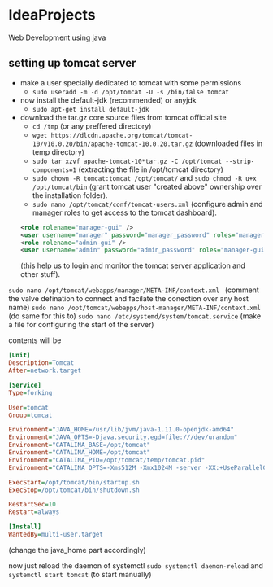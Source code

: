 # IdeaProjects
Web Development using java

## setting up tomcat server
- make a user specially dedicated to tomcat with some permissions
	- ``` sudo useradd -m -d /opt/tomcat -U -s /bin/false tomcat ```
- now install the default-jdk (recommended) or anyjdk
	- ``` sudo apt-get install default-jdk ```
- download the tar.gz core source files from tomcat official site
	- ``` cd /tmp ``` (or any preffered directory)
	- ``` wget https://dlcdn.apache.org/tomcat/tomcat-10/v10.0.20/bin/apache-tomcat-10.0.20.tar.gz ``` (downloaded files in temp directory)
	- ``` sudo tar xzvf apache-tomcat-10*tar.gz -C /opt/tomcat --strip-components=1 ``` (extracting the file in /opt/tomcat directory)
	- ``` sudo chown -R tomcat:tomcat /opt/tomcat/ ``` and ``` sudo chmod -R u+x /opt/tomcat/bin ``` (grant tomcat user "created above"  ownership over the installation folder).
	- ``` sudo nano /opt/tomcat/conf/tomcat-users.xml ``` (configure admin and manager roles to get access to the tomcat dashboard).
	```xml
	<role rolename="manager-gui" />  
    <user username="manager" password="manager_password" roles="manager-gui" /> 
    <role rolename="admin-gui" /> 
    <user username="admin" password="admin_password" roles="manager-gui,admin-gui" />
    ```
    (this help us to login and monitor the tomcat server application and other stuff).
	
 ```sudo nano /opt/tomcat/webapps/manager/META-INF/context.xml ``` (comment the valve defination to connect and facilate the conection over any host name)
``` sudo nano /opt/tomcat/webapps/host-manager/META-INF/context.xml ``` (do same for this to)
``` sudo nano /etc/systemd/system/tomcat.service ``` (make a file for configuring the start of the server)

contents will be 
```ini
[Unit]
Description=Tomcat
After=network.target

[Service]
Type=forking

User=tomcat
Group=tomcat

Environment="JAVA_HOME=/usr/lib/jvm/java-1.11.0-openjdk-amd64"
Environment="JAVA_OPTS=-Djava.security.egd=file:///dev/urandom"
Environment="CATALINA_BASE=/opt/tomcat"
Environment="CATALINA_HOME=/opt/tomcat"
Environment="CATALINA_PID=/opt/tomcat/temp/tomcat.pid"
Environment="CATALINA_OPTS=-Xms512M -Xmx1024M -server -XX:+UseParallelGC"

ExecStart=/opt/tomcat/bin/startup.sh
ExecStop=/opt/tomcat/bin/shutdown.sh

RestartSec=10
Restart=always

[Install]
WantedBy=multi-user.target
``` 
(change the java_home part accordingly)

now just reload the daemon of systemctl ``` sudo systemctl daemon-reload ``` and ``` systemctl start tomcat ``` (to start manually)
